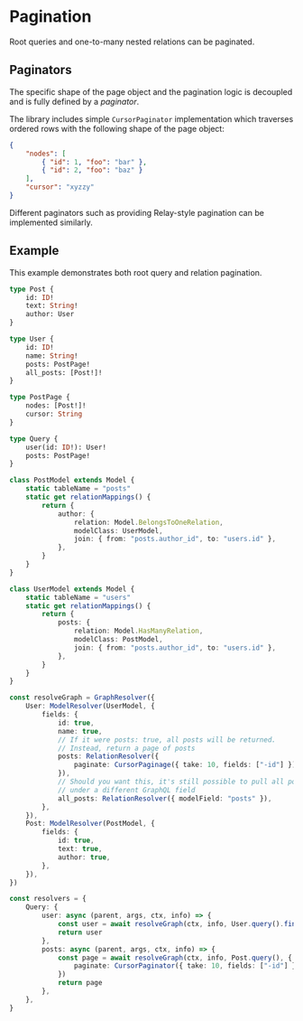 # Pagination

Root queries and one-to-many nested relations can be paginated.

## Paginators

The specific shape of the page object and the pagination logic is decoupled and is fully defined by a _paginator_.

The library includes simple `CursorPaginator` implementation which traverses ordered rows with the following shape of the page object:

```json
{
	"nodes": [
		{ "id": 1, "foo": "bar" },
		{ "id": 2, "foo": "baz" }
	],
	"cursor": "xyzzy"
}
```

Different paginators such as providing Relay-style pagination can be implemented similarly.

## Example

This example demonstrates both root query and relation pagination.

```graphql
type Post {
	id: ID!
	text: String!
	author: User
}

type User {
	id: ID!
	name: String!
	posts: PostPage!
	all_posts: [Post!]!
}

type PostPage {
	nodes: [Post!]!
	cursor: String
}

type Query {
	user(id: ID!): User!
	posts: PostPage!
}
```

```ts
class PostModel extends Model {
	static tableName = "posts"
	static get relationMappings() {
		return {
			author: {
				relation: Model.BelongsToOneRelation,
				modelClass: UserModel,
				join: { from: "posts.author_id", to: "users.id" },
			},
		}
	}
}

class UserModel extends Model {
	static tableName = "users"
	static get relationMappings() {
		return {
			posts: {
				relation: Model.HasManyRelation,
				modelClass: PostModel,
				join: { from: "posts.author_id", to: "users.id" },
			},
		}
	}
}

const resolveGraph = GraphResolver({
	User: ModelResolver(UserModel, {
		fields: {
			id: true,
			name: true,
			// If it were posts: true, all posts will be returned.
			// Instead, return a page of posts
			posts: RelationResolver({
				paginate: CursorPaginage({ take: 10, fields: ["-id"] }),
			}),
			// Should you want this, it's still possible to pull all posts (non-paginated)
			// under a different GraphQL field
			all_posts: RelationResolver({ modelField: "posts" }),
		},
	}),
	Post: ModelResolver(PostModel, {
		fields: {
			id: true,
			text: true,
			author: true,
		},
	}),
})

const resolvers = {
	Query: {
		user: async (parent, args, ctx, info) => {
			const user = await resolveGraph(ctx, info, User.query().findById(args.id))
			return user
		},
		posts: async (parent, args, ctx, info) => {
			const page = await resolveGraph(ctx, info, Post.query(), {
				paginate: CursorPaginator({ take: 10, fields: ["-id"] }),
			})
			return page
		},
	},
}
```
